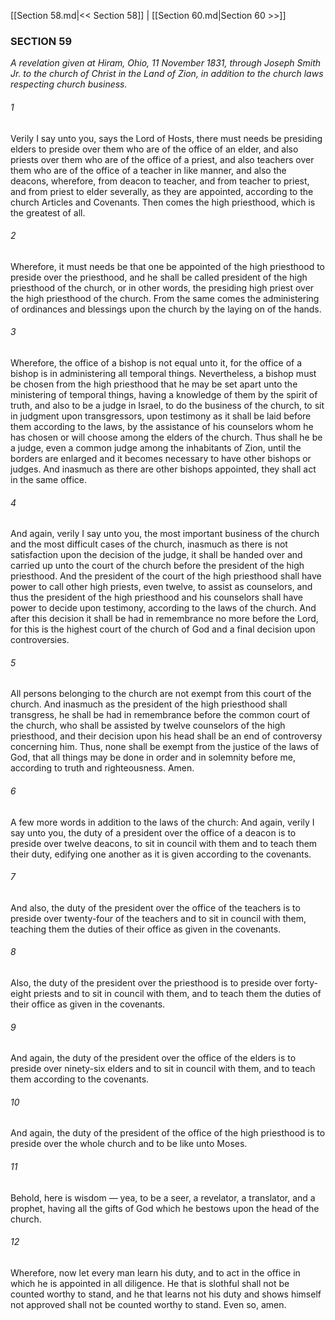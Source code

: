 [[Section 58.md|<< Section 58]]  |  [[Section 60.md|Section 60 >>]]

### SECTION 59

*A revelation given at Hiram, Ohio, 11 November 1831, through Joseph Smith Jr. to the church of Christ in the Land of Zion, in addition to the church laws respecting church business.*

###### 1
Verily I say unto you, says the Lord of Hosts, there must needs be presiding elders to preside over them who are of the office of an elder, and also priests over them who are of the office of a priest, and also teachers over them who are of the office of a teacher in like manner, and also the deacons, wherefore, from deacon to teacher, and from teacher to priest, and from priest to elder severally, as they are appointed, according to the church Articles and Covenants. Then comes the high priesthood, which is the greatest of all.

###### 2
Wherefore, it must needs be that one be appointed of the high priesthood to preside over the priesthood, and he shall be called president of the high priesthood of the church, or in other words, the presiding high priest over the high priesthood of the church. From the same comes the administering of ordinances and blessings upon the church by the laying on of the hands.

###### 3
Wherefore, the office of a bishop is not equal unto it, for the office of a bishop is in administering all temporal things. Nevertheless, a bishop must be chosen from the high priesthood that he may be set apart unto the ministering of temporal things, having a knowledge of them by the spirit of truth, and also to be a judge in Israel, to do the business of the church, to sit in judgment upon transgressors, upon testimony as it shall be laid before them according to the laws, by the assistance of his counselors whom he has chosen or will choose among the elders of the church. Thus shall he be a judge, even a common judge among the inhabitants of Zion, until the borders are enlarged and it becomes necessary to have other bishops or judges. And inasmuch as there are other bishops appointed, they shall act in the same office.

###### 4
And again, verily I say unto you, the most important business of the church and the most difficult cases of the church, inasmuch as there is not satisfaction upon the decision of the judge, it shall be handed over and carried up unto the court of the church before the president of the high priesthood. And the president of the court of the high priesthood shall have power to call other high priests, even twelve, to assist as counselors, and thus the president of the high priesthood and his counselors shall have power to decide upon testimony, according to the laws of the church. And after this decision it shall be had in remembrance no more before the Lord, for this is the highest court of the church of God and a final decision upon controversies.

###### 5
All persons belonging to the church are not exempt from this court of the church. And inasmuch as the president of the high priesthood shall transgress, he shall be had in remembrance before the common court of the church, who shall be assisted by twelve counselors of the high priesthood, and their decision upon his head shall be an end of controversy concerning him. Thus, none shall be exempt from the justice of the laws of God, that all things may be done in order and in solemnity before me, according to truth and righteousness. Amen.

###### 6
A few more words in addition to the laws of the church: And again, verily I say unto you, the duty of a president over the office of a deacon is to preside over twelve deacons, to sit in council with them and to teach them their duty, edifying one another as it is given according to the covenants.

###### 7
And also, the duty of the president over the office of the teachers is to preside over twenty-four of the teachers and to sit in council with them, teaching them the duties of their office as given in the covenants.

###### 8
Also, the duty of the president over the priesthood is to preside over forty-eight priests and to sit in council with them, and to teach them the duties of their office as given in the covenants.

###### 9
And again, the duty of the president over the office of the elders is to preside over ninety-six elders and to sit in council with them, and to teach them according to the covenants.

###### 10
And again, the duty of the president of the office of the high priesthood is to preside over the whole church and to be like unto Moses.

###### 11
Behold, here is wisdom — yea, to be a seer, a revelator, a translator, and a prophet, having all the gifts of God which he bestows upon the head of the church.

###### 12
Wherefore, now let every man learn his duty, and to act in the office in which he is appointed in all diligence. He that is slothful shall not be counted worthy to stand, and he that learns not his duty and shows himself not approved shall not be counted worthy to stand. Even so, amen.